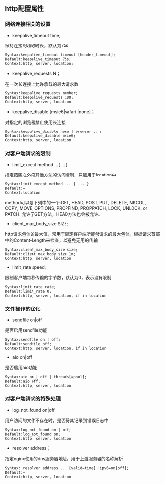 ## http配置属性

### 网络连接相关的设置

- keepalive_timeout time;

保持连接的超时时长，默认为75s

```
Syntax:keepalive_timeout timeout [header_timeout];
Default:keepalive_timeout 75s;
Context:http, server, location;
```

- keepalive_requests N；

在一次长连接上允许承载的最大请求数

```
Syntax:keepalive_requests number;
Default:keepalive_requests 100;
Context:http, server, location
```

- keepalive_disable [msie6|safari |none]；

对指定的浏览器禁止使用长连接

```
Syntax:keepalive_disable none | browser ...;
Default:keepalive_disable msie6;
Context:http, server, location
```
### 对客户端请求的限制

- limit_except method ...{ ... }

指定范围之外的其他方法的访问控制，只能用于location中
```
Syntax:limit_except method ... { ... }
Default:—
Context:location
```
method可以是下列中的一个:GET, HEAD, POST, PUT, DELETE, MKCOL, COPY, MOVE, OPTIONS, PROPFIND, PROPPATCH, LOCK, UNLOCK, or PATCH.
允许了GET方法，HEAD方法也会被允许。

- client_max_body_size SIZE;

http请求包体的最大值，常用于限定客户端所能够请求的最大包体，根据请求首部中的Content-Length来检查，以避免无用的传输

```
Syntax:client_max_body_size size;
Default:client_max_body_size 1m;
Context:http, server, location
```

- limit_rate speed;

限制客户端每秒传输的字节数，默认为0，表示没有限制

```
Syntax:limit_rate rate;
Default:limit_rate 0;
Context:http, server, location, if in location
```

### 文件操作的优化

- sendfile on|off

是否启用sendfile功能

```
Syntax:sendfile on | off;
Default:sendfile off;
Context:http, server, location, if in location
```

- aio on|off

是否启用aio功能
```
Syntax:aio on | off | threads[=pool];
Default:aio off;
Context:http, server, location
```

### 对客户端请求的特殊处理

- log_not_found on|off

用户访问的文件不存在时，是否将其记录到错误日志中

```
Syntax:log_not_found on | off;
Default:log_not_found on;
Context:http, server, location
```

- resolver address；

指定nginx使用的dns服务器地址，用于上游服务器的名称解析
```
Syntax:	resolver address ... [valid=time] [ipv6=on|off];
Default:—
Context:http, server, location
```









